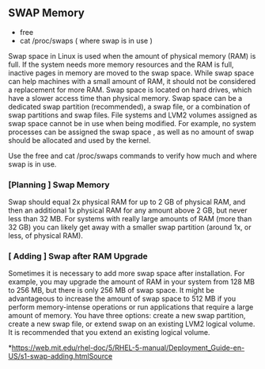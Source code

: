 
 
## SWAP Memory  
 - free  
 - cat /proc/swaps ( where swap is in use )  

Swap space in Linux is used when the amount of physical memory (RAM) is full. If the system needs more memory resources and the RAM is full, inactive pages in memory are moved to the swap space. While swap space can help machines with a small amount of RAM, it should not be considered a replacement for more RAM. Swap space is located on hard drives, which have a slower access time than physical memory.
Swap space can be a dedicated swap partition (recommended), a swap file, or a combination of swap partitions and swap files.
 File systems and LVM2 volumes assigned as swap space cannot be in use when being modified. For example, no system processes can be assigned the swap space
 , as well as no amount of swap should be allocated and used by the kernel. 
 
 Use the free and cat /proc/swaps commands to verify how much and where swap is in use.
 


### [Planning ] Swap Memory  

Swap should equal 2x physical RAM for up to 2 GB of physical RAM, and then an additional 1x physical RAM for any amount above 2 GB, but never less than 32 MB.
For systems with really large amounts of RAM (more than 32 GB) you can likely get away with a smaller swap partition (around 1x, or less, of physical RAM).

### [ Adding ] Swap after RAM Upgrade  

Sometimes it is necessary to add more swap space after installation. For example, you may upgrade the amount of RAM in your system from 128 MB to 256 MB, but there is only 256 MB of swap space. It might be advantageous to increase the amount of swap space to 512 MB if you perform memory-intense operations or run applications that require a large amount of memory.
You have three options: create a new swap partition, create a new swap file, or extend swap on an existing LVM2 logical volume. It is recommended that you extend an existing logical volume.

 *https://web.mit.edu/rhel-doc/5/RHEL-5-manual/Deployment_Guide-en-US/s1-swap-adding.htmlSource 
